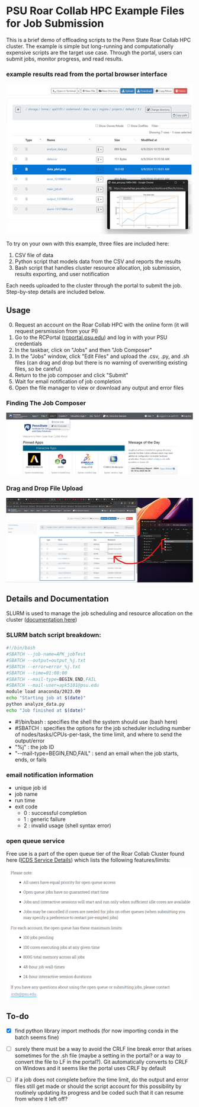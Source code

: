 # PSU Roar Collab HPC Example Files for Job Submission

This is a brief demo of offloading scripts to the Penn State Roar Collab HPC cluster.  The example is simple but long-running and computationally expensive scripts are the target use case.  Through the portal, users can submit jobs, monitor progress, and read results.

### example results read from the portal browser interface

![results](images/exampleData.png)

To try on your own with this example, three files are included here:

1. CSV file of data
2. Python script that models data from the CSV and reports the results
3. Bash script that handles cluster resource allocation, job submission, results exporting, and user notification

Each needs uploaded to the cluster through the portal to submit the job.  Step-by-step details are included below.

## Usage

0. Request an account on the Roar Collab HPC with the online form (it will request persmission from your PI)
1. Go to the RCPortal ([rcportal.psu.edu](https://rcportal.hpc.psu.edu/pun/sys/dashboard/)) and log in with your PSU credentials
2. In the taskbar, click on "Jobs" and then "Job Composer"
3. In the "Jobs" window, click "Edit Files" and upload the .csv, .py, and .sh files (can drag and drop but there is no warning of overwriting existing files, so be careful)
4. Return to the job composer and click "Submit"
5. Wait for email notification of job completion
6. Open the file manager to view or download any output and error files

### Finding The Job Composer
![job composer](images/JobComposter.png)

### Drag and Drop File Upload
![drag and drop](images/DragAndDrop.png)

## Details and Documentation

SLURM is used to manage the job scheduling and resource allocation on the cluster ([documentation here](https://slurm.schedmd.com/documentation.html))

### SLURM batch script breakdown:
  
  ```bash
  #!/bin/bash
  #SBATCH --job-name=APK_jobTest
  #SBATCH --output=output_%j.txt
  #SBATCH --error=error_%j.txt
  #SBATCH --time=01:00:00
  #SBATCH --mail-type=BEGIN,END,FAIL
  #SBATCH --mail-user=apk5101@psu.edu
  module load anaconda/2023.09
  echo "Starting job at $(date)"
  python analyze_data.py
  echo "Job finished at $(date)"
  ```

- #!/bin/bash : specifies the shell the system should use (bash here)
- #SBATCH : specifies the options for the job scheduler including number of nodes/tasks/CPUs-per-task, the time limit, and where to send the output/error
- "%j" : the job ID
- "--mail-type=BEGIN,END,FAIL" : send an email when the job starts, ends, or fails

### email notification information

- unique job id
- job name
- run time
- exit code
  - 0 : successful completion
  - 1 : generic failure
  - 2 : invalid usage (shell syntax error)

### open queue service

Free use is a part of the open queue tier of the Roar Collab Cluster found here ([ICDS Service Details](https://www.icds.psu.edu/service-details/)) which lists the following features/limits:

![open queue](images/OpenQueueDetails.png)

## To-do

- [x] find python library import methods (for now importing conda in the batch seems fine)

- [ ] surely there must be a way to avoid the CRLF line break error that arises sometimes for the .sh file (maybe a setting in the portal? or a way to convert the file to LF in the portal?).  Git automatically converts to CRLF on Windows and it seems like the portal uses CRLF by default

- [ ] if a job does not complete before the time limit, do the output and error files still get made or should the script account for this possibility by routinely updating its progress and be coded such that it can resume from where it left off?